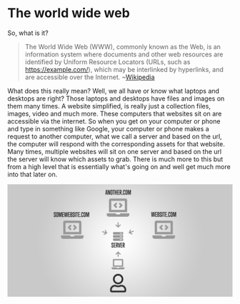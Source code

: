 # The world wide web
So, what is it?

> The World Wide Web (WWW), commonly known as the Web, is an information system where documents and other web resources are identified by Uniform Resource Locators (URLs, such as https://example.com/), which may be interlinked by hyperlinks, and are accessible over the Internet.
> ~[Wikipedia](https://en.wikipedia.org/wiki/World_Wide_Web)

What does this really mean? Well, we all have or know what laptops and desktops are right? Those laptops and desktops have files and images on them many times. A website simplified, is really just a collection files, images, video and much more. These computers that websites sit on are accessible via the internet. So when you get on your computer or phone and type in something like Google, your computer or phone makes a request to another computer, what we call a server and based on the url, the computer will respond with the corresponding assets for that website. Many times, multiple websites will sit on one server and based on the url the server will know which assets to grab. There is much more to this but from a high level that is essentially what's going on and well get much more into that later on.

[![Basics diagram of web flow][1]][1]





[comment]: <> (Image assets)
[1]: /assets/img/intro-to-the-web.jpg